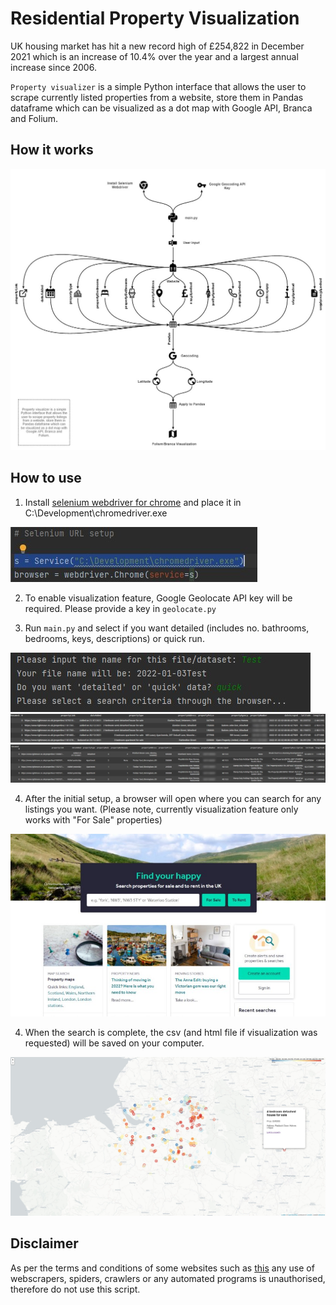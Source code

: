 # Residential Property Visualization

UK housing market has hit a new record high of £254,822 in December 2021 which is an increase of 10.4% over the year and a largest annual increase since 2006.

<code>Property visualizer</code> is a simple Python interface that allows the user to scrape currently listed properties from a website, store them in Pandas dataframe which can be visualized as a dot map with Google API, Branca and Folium.

## How it works

<img src = "./doc_images/HowitWorks_1.jpg">

## How to use

1) Install <a href="https://chromedriver.chromium.org/getting-started">selenium webdriver for chrome</a> and place it in C:\Development\chromedriver.exe

<img src = "./doc_images/seleniumsetup.jpg">

2) To enable visualization feature, Google Geolocate API key will be required. Please provide a key in <code>geolocate.py</code>

3) Run <code>main.py</code> and select if you want detailed (includes no. bathrooms, bedrooms, keys, descriptions) or quick run.

<img src = "./doc_images/userinput.jpg">

<img src = "./doc_images/quickdata.jpg">

<img src = "./doc_images/longdata.jpg">

4) After the initial setup, a browser will open where you can search for any listings you want. (Please note, currently visualization feature only works with "For Sale" properties)

<img src = "./doc_images/websitesearch.jpg">

4) When the search is complete, the csv (and html file if visualization was requested) will be saved on your computer.

<img src = "./doc_images/visualization.jpg">

## Disclaimer

As per the terms and conditions of some websites such as <a href="https://www.rightmove.co.uk/this-site/terms-of-use.html"> this</a> any use of webscrapers, spiders, crawlers or any automated programs is unauthorised, therefore do not use this script.

